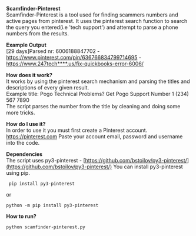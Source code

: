 **Scamfinder-Pinterest**\
Scamfinder-Pinterest is a tool used for finding scammers numbers and active pages from pinterest.
It uses the pinterest search function to search the query you entered(i.e 'tech support') and attempt to parse a phone numbers from the results.

**Example Output**\
[29 days]Parsed nr: 6006188847702 - https://www.pinterest.com/pin/636766834799714695 - https://www.247tech****.us/fix-quickbooks-error-6006/

**How does it work?**\
It works by using the pinterest search mechanism and parsing the titles and descriptions of every given result.\
Example title: Pogo Technical Problems? Get Pogo Support Number 1 (234) 567 7890 \
The script parses the number from the title by cleaning and doing some more tricks.

**How do I use it?**\
In order to use it you must first create a Pinterest account.
https://pinterest.com
Paste your account email, password and username into the code.

**Dependencies**\
The script uses py3-pinterest - [https://github.com/bstoilov/py3-pinterest/](https://github.com/bstoilov/py3-pinterest/)
You can install py3-pinterest using pip.

     pip install py3-pinterest

or

    python -m pip install py3-pinterest

**How to run?**

    python scamfinder-pinterest.py
